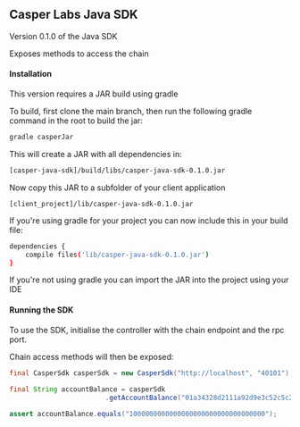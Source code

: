 ## Casper Labs Java SDK



Version 0.1.0 of the Java SDK

Exposes methods to access the chain

#### Installation

This version requires a JAR build using gradle

To build, first clone the main branch, then run the following gradle command in the root to build the jar:

```bash
gradle casperJar
```

This will create a JAR with all dependencies in:

```bash
[casper-java-sdk]/build/libs/casper-java-sdk-0.1.0.jar
```

 Now copy this JAR to a subfolder of your client application

```
[client_project]/lib/casper-java-sdk-0.1.0.jar
```

If you're using gradle for your project you can now include this in your build file:

```bash
dependencies {
    compile files('lib/casper-java-sdk-0.1.0.jar')
}
```

If you're not using gradle you can import the JAR into the project using your IDE



#### Running the SDK

To use the SDK, initialise the controller with the chain endpoint and the rpc port.

Chain access methods will then be exposed:

```java
final CasperSdk casperSdk = new CasperSdk("http://localhost", "40101");
        
final String accountBalance = casperSdk
   		 				.getAccountBalance("01a34328d2111a92d9e3c52c5c20b584cee96bb425adbdbf5df12b1ad36fff967f");       

assert accountBalance.equals("1000000000000000000000000000000000");

```





##### 